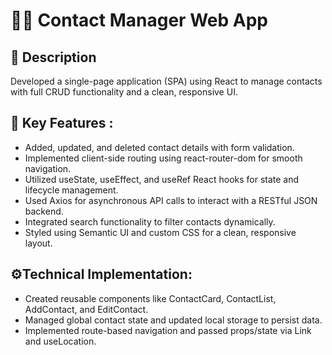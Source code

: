 # 👨‍💼 Contact Manager Web App

## 📝 Description
Developed a single-page application (SPA) using React to manage contacts with full CRUD functionality and a clean, responsive UI.

## 🚀 Key Features : 
- Added, updated, and deleted contact details with form validation.
- Implemented client-side routing using react-router-dom for smooth navigation.
- Utilized useState, useEffect, and useRef React hooks for state and lifecycle management.
- Used Axios for asynchronous API calls to interact with a RESTful JSON backend.
- Integrated search functionality to filter contacts dynamically.
- Styled using Semantic UI and custom CSS for a clean, responsive layout.

## ⚙️Technical Implementation: 
- Created reusable components like ContactCard, ContactList, AddContact, and EditContact.
- Managed global contact state and updated local storage to persist data.
- Implemented route-based navigation and passed props/state via Link and useLocation.
